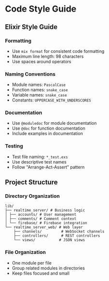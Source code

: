 # Code Style Guide

## Elixir Style Guide

### Formatting

- Use `mix format` for consistent code formatting
- Maximum line length: 98 characters
- Use spaces around operators

### Naming Conventions

- Module names: `PascalCase`
- Function names: `snake_case`
- Variable names: `snake_case`
- Constants: `UPPERCASE_WITH_UNDERSCORES`

### Documentation

- Use `@moduledoc` for module documentation
- Use `@doc` for function documentation
- Include examples in documentation

### Testing

- Test file naming: `*_test.exs`
- Use descriptive test names
- Follow "Arrange-Act-Assert" pattern

## Project Structure

### Directory Organization

```
lib/
├── realtime_server/ # Business logic
│ ├── accounts/ # User management
│ ├── comments/ # Comment context
│ └── firebase/ # Firebase integration
└── realtime_server_web/ # Web layer
    ├── channels/         # WebSocket channels
    ├── controllers/      # REST controllers
    └── views/           # JSON views
```

### File Organization

- One module per file
- Group related modules in directories
- Keep files focused and small
